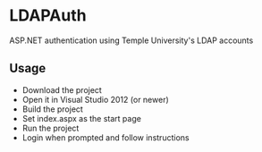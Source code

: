# LDAPAuth
ASP.NET authentication using Temple University's LDAP accounts

## Usage
- Download the project
- Open it in Visual Studio 2012 (or newer)
- Build the project
- Set index.aspx as the start page
- Run the project
- Login when prompted and follow instructions
